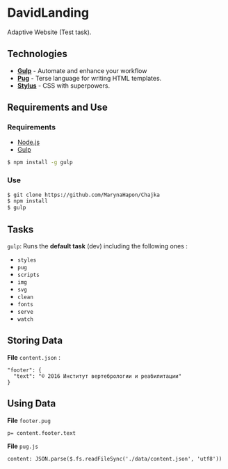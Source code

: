 # DavidLanding
Adaptive Website (Test task).
## Technologies

- [**Gulp**](http://gulpjs.com) - Automate and enhance your workflow
- [**Pug**](https://pugjs.org) - Terse language for writing HTML templates.
- [**Stylus**](http://stylus-lang.com) - CSS with superpowers.


## Requirements and Use
### Requirements

- [Node.js](https://nodejs.org/en/)
- [Gulp](http://gulpjs.com)

```bash
$ npm install -g gulp
```

### Use

```bash
$ git clone https://github.com/MarynaHapon/Chajka
$ npm install
$ gulp
```

## Tasks

```gulp```: Runs the **default task** (dev) including the following ones :

- ```styles```
- ```pug```
- ```scripts```
- ```img```
- ``svg``
- ``clean``
- ``fonts``
- ``serve``
- ``watch``

## Storing Data
**File** ``content.json`` :
```
"footer": {
  "text": "© 2016 Институт вертебрологии и реабилитации"
}
```

## Using Data
**File** ``footer.pug``

```
p= content.footer.text
```
**File** ``pug.js``

```
content: JSON.parse($.fs.readFileSync('./data/content.json', 'utf8'))
```
